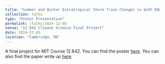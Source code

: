 ```yaml
---
title: "Summer and Winter Extratropical Storm Track Changes in both ERA5 Reanalysis (Past Changes) and CMIP6 SSP5-8.5 Experiment (Future Projection) - a Simple Eulerian Approach"
collection: talks
type: "Poster Presentation"
permalink: /talks/2024-12-05
venue: "12.842 Climate Science Final Project"
date: 2024-12-05
location: "Cambridge, MA"
---
```


A final project for MIT Course 12.842. You can find the poster [here]([https://www.canva.com/design/DAGMU17YRDs/Af52taUe9CCBt959ivc7CQ/view?utm_content=DAGMU17YRDs&utm_campaign=designshare&utm_medium=link&utm_source=editor](https://www.canva.com/design/DAGYTCHa6H8/TY_FH171v6HmeJCezo5wVA/edit?utm_content=DAGYTCHa6H8&utm_campaign=designshare&utm_medium=link2&utm_source=sharebutton)).
You can also find the paper write up [here](https://www.overleaf.com/read/xpkmshfjgcnw#135bf1).

